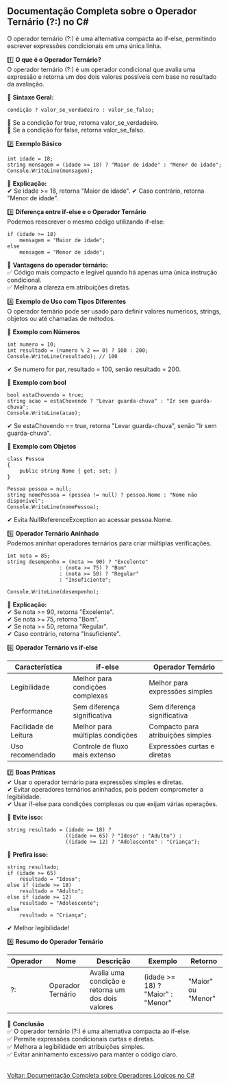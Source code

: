 ## Documentação Completa sobre o Operador Ternário (?:) no C#

O operador ternário (?:) é uma alternativa compacta ao if-else, permitindo escrever expressões condicionais em uma única linha.

1️⃣ **O que é o Operador Ternário?**<br />
O operador ternário (?:) é um operador condicional que avalia uma expressão e retorna um dos dois valores possíveis com base no resultado da avaliação.

📌 **Sintaxe Geral:**<br />
```
condição ? valor_se_verdadeiro : valor_se_falso;

```

🔹 Se a condição for true, retorna valor_se_verdadeiro. <br />
🔹 Se a condição for false, retorna valor_se_falso. <br />

2️⃣ **Exemplo Básico** <br />
```
int idade = 18;
string mensagem = (idade >= 18) ? "Maior de idade" : "Menor de idade";
Console.WriteLine(mensagem);

```
📌 **Explicação:**<br />
✔ Se idade >= 18, retorna "Maior de idade".
✔ Caso contrário, retorna "Menor de idade".

3️⃣ **Diferença entre if-else e o Operador Ternário**<br />
Podemos reescrever o mesmo código utilizando if-else:
```
if (idade >= 18)
    mensagem = "Maior de idade";
else
    mensagem = "Menor de idade";

```

📌 **Vantagens do operador ternário:**<br />
✅ Código mais compacto e legível quando há apenas uma única instrução condicional.<br />
✅ Melhora a clareza em atribuições diretas.<br />

4️⃣ **Exemplo de Uso com Tipos Diferentes**<br />
O operador ternário pode ser usado para definir valores numéricos, strings, objetos ou até chamadas de métodos.<br />

📌 **Exemplo com Números** <br />

```
int numero = 10;
int resultado = (numero % 2 == 0) ? 100 : 200;
Console.WriteLine(resultado); // 100

```
✔ Se numero for par, resultado = 100, senão resultado = 200.<br />

📌 **Exemplo com bool**<br />
```
bool estaChovendo = true;
string acao = estaChovendo ? "Levar guarda-chuva" : "Ir sem guarda-chuva";
Console.WriteLine(acao);

```
✔ Se estaChovendo == true, retorna "Levar guarda-chuva", senão "Ir sem guarda-chuva".<br />

📌 **Exemplo com Objetos**<br />
```
class Pessoa
{
    public string Nome { get; set; }
}

Pessoa pessoa = null;
string nomePessoa = (pessoa != null) ? pessoa.Nome : "Nome não disponível";
Console.WriteLine(nomePessoa);

```
✔ Evita NullReferenceException ao acessar pessoa.Nome.<br />

5️⃣ **Operador Ternário Aninhado**<br />
Podemos aninhar operadores ternários para criar múltiplas verificações.<br />

```
int nota = 85;
string desempenho = (nota >= 90) ? "Excelente"
                 : (nota >= 75) ? "Bom"
                 : (nota >= 50) ? "Regular"
                 : "Insuficiente";

Console.WriteLine(desempenho);

```

📌 **Explicação:**<br />
✔ Se nota >= 90, retorna "Excelente".<br />
✔ Se nota >= 75, retorna "Bom".<br />
✔ Se nota >= 50, retorna "Regular".<br />
✔ Caso contrário, retorna "Insuficiente".<br />

6️⃣ **Operador Ternário vs if-else**<br />

| Característica         | if-else                         | Operador Ternário                |
|------------------------|---------------------------------|----------------------------------|
| Legibilidade	         | Melhor para condições complexas |Melhor para expressões simples    |
| Performance	         | Sem diferença significativa	   |Sem diferença significativa       |
| Facilidade de Leitura	 | Melhor para múltiplas condições |Compacto para atribuições simples |
| Uso recomendado	     | Controle de fluxo mais extenso  |Expressões curtas e diretas       |

7️⃣ **Boas Práticas**<br />
✔ Usar o operador ternário para expressões simples e diretas.<br />
✔ Evitar operadores ternários aninhados, pois podem comprometer a legibilidade.<br />
✔ Usar if-else para condições complexas ou que exijam várias operações.<br />

📌 **Evite isso:**
```
string resultado = (idade >= 18) ? 
                   ((idade >= 65) ? "Idoso" : "Adulto") : 
                   ((idade >= 12) ? "Adolescente" : "Criança");

```

📌 **Prefira isso:** <br />
```
string resultado;
if (idade >= 65)
    resultado = "Idoso";
else if (idade >= 18)
    resultado = "Adulto";
else if (idade >= 12)
    resultado = "Adolescente";
else
    resultado = "Criança";

```

✔ Melhor legibilidade!<br />


8️⃣ **Resumo do Operador Ternário**<br />

| Operador         | Nome                         | Descrição                | Exemplo | Retorno |
|------------------|------------------------------|--------------------------|---------|---------|
| ?:               | Operador Ternário            | Avalia uma condição e retorna um dos dois valores                          | (idade >= 18) ? "Maior" : "Menor"        |   "Maior" ou "Menor"  |  


📌 **Conclusão**<br />
✅ O operador ternário (?:) é uma alternativa compacta ao if-else.<br />
✅ Permite expressões condicionais curtas e diretas.<br />
✅ Melhora a legibilidade em atribuições simples.<br />
✅ Evitar aninhamento excessivo para manter o código claro.<br />

<br/>
<div style="display: flex; justify-content: space-between;">  
   <a href="logic-operators.md">Voltar: Documentação Completa sobre Operadores Lógicos no C#</a>  
</div>





